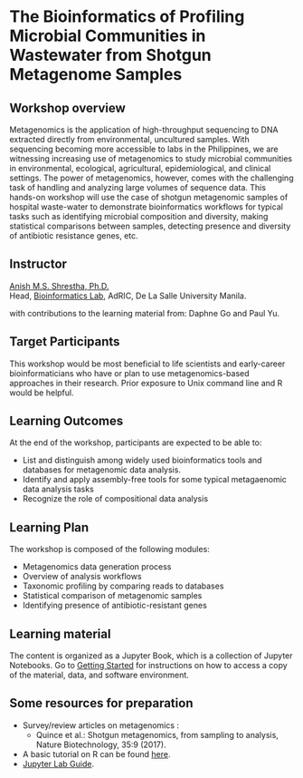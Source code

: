 <!-- # The Data Science of Metagenomics : Bioinformatics Workflows for Profiling Microbial Communities -->
# The Bioinformatics of Profiling Microbial Communities in Wastewater from Shotgun Metagenome Samples 
## Workshop overview
Metagenomics is the application of high-throughput sequencing to DNA extracted directly from environmental, uncultured samples. 
With sequencing becoming more accessible to labs in the Philippines, we are witnessing increasing use of metagenomics to study microbial communities in environmental, ecological, agricultural, epidemiological, and clinical settings.
The power of metagenomics, however, comes with the challenging task of handling and analyzing large volumes of sequence data.
This hands-on workshop will use the case of shotgun metagenomic samples of hospital waste-water to demonstrate bioinformatics workflows for typical tasks such as identifying microbial composition and diversity, making statistical comparisons between samples, detecting presence and diversity of antibiotic resistance genes, etc.

## Instructor
[Anish M.S. Shrestha, Ph.D.](www.a-transposable-element.com) \
Head, [Bioinformatics Lab](www.bioinfodlsu.com), AdRIC, De La Salle University Manila.

with contributions to the learning material from:
Daphne Go and Paul Yu.

## Target Participants
This workshop would be most beneficial to life scientists and early-career bioinformaticians who have or plan to use metagenomics-based approaches in their research. Prior exposure to Unix command line and R would be helpful. 

## Learning Outcomes
At the end of the workshop, participants are expected to be able to:

- List and distinguish among widely used bioinformatics tools and databases for metagenomic data analysis.
- Identify and apply assembly-free tools for some typical metagaenomic data analysis tasks
- Recognize the role of compositional data analysis

## Learning Plan
The workshop is composed of the following modules:

- Metagenomics data generation process 
- Overview of analysis workflows
- Taxonomic profiling by comparing reads to databases
- Statistical comparison of metagenomic samples
- Identifying presence of antibiotic-resistant genes 

## Learning material
The content is organized as a Jupyter Book, which is a collection of Jupyter Notebooks.
Go to [Getting Started](getting-started.md) for instructions on how to access a copy of the material, data, and software environment.


## Some resources for preparation
- Survey/review articles on metagenomics :
    - Quince et al.: Shotgun metagenomics, from sampling to analysis, Nature Biotechnology, 35:9 (2017).
- A basic tutorial on R can be found [here](https://github.com/bioinfodlsu/basic-r-tutorial).
- [Jupyter Lab Guide](https://jupyterlab.readthedocs.io/en/latest/).




```{tableofcontents}
```

